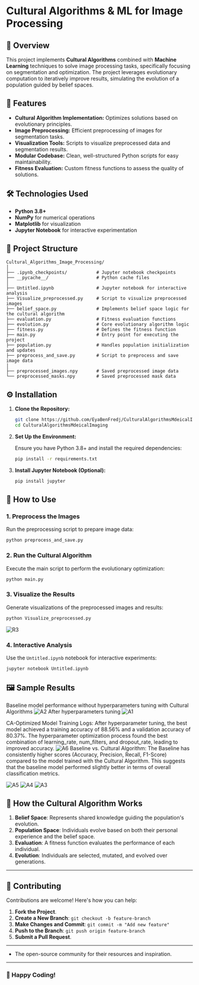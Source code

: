 # Cultural Algorithms & ML for Image Processing

## 📜 Overview

This project implements **Cultural Algorithms** combined with **Machine Learning** techniques to solve image processing tasks, specifically focusing on segmentation and optimization. The project leverages evolutionary computation to iteratively improve results, simulating the evolution of a population guided by belief spaces.

## 🚀 Features

- **Cultural Algorithm Implementation:** Optimizes solutions based on evolutionary principles.
- **Image Preprocessing:** Efficient preprocessing of images for segmentation tasks.
- **Visualization Tools:** Scripts to visualize preprocessed data and segmentation results.
- **Modular Codebase:** Clean, well-structured Python scripts for easy maintainability.
- **Fitness Evaluation:** Custom fitness functions to assess the quality of solutions.

## 🛠️ Technologies Used

- **Python 3.8+**
- **NumPy** for numerical operations
- **Matplotlib** for visualization
- **Jupyter Notebook** for interactive experimentation

## 📁 Project Structure

```
Cultural_Algorithms_Image_Processing/
│
├── .ipynb_checkpoints/           # Jupyter notebook checkpoints
├── __pycache__/                  # Python cache files
│
├── Untitled.ipynb                # Jupyter notebook for interactive analysis
├── Visualize_preprocessed.py     # Script to visualize preprocessed images
├── belief_space.py               # Implements belief space logic for the cultural algorithm
├── evaluation.py                 # Fitness evaluation functions
├── evolution.py                  # Core evolutionary algorithm logic
├── fitness.py                    # Defines the fitness function
├── main.py                       # Entry point for executing the project
├── population.py                 # Handles population initialization and updates
├── preprocess_and_save.py        # Script to preprocess and save image data
│
├── preprocessed_images.npy       # Saved preprocessed image data
└── preprocessed_masks.npy        # Saved preprocessed mask data
```

## ⚙️ Installation

1. **Clone the Repository:**

   ```bash
   git clone https://github.com/EyaBenFredj/CulturalAlgorithmsMdeicalImaging.git
   cd CulturalAlgorithmsMdeicalImaging
   ```

2. **Set Up the Environment:**

   Ensure you have Python 3.8+ and install the required dependencies:

   ```bash
   pip install -r requirements.txt
   ```

3. **Install Jupyter Notebook (Optional):**

   ```bash
   pip install jupyter
   ```

## 📝 How to Use

### 1. **Preprocess the Images**

Run the preprocessing script to prepare image data:

```bash
python preprocess_and_save.py
```

### 2. **Run the Cultural Algorithm**

Execute the main script to perform the evolutionary optimization:

```bash
python main.py
```

### 3. **Visualize the Results**

Generate visualizations of the preprocessed images and results:

```bash
python Visualize_preprocessed.py

```
![R3](https://github.com/user-attachments/assets/fe14d661-d392-4d0b-9ccd-99650b5672e0)


### 4. **Interactive Analysis**

Use the `Untitled.ipynb` notebook for interactive experiments:

```bash
jupyter notebook Untitled.ipynb
```

## 🖼️ Sample Results
Baseline model performance without hyperparameters tuning with Cultural Algorithms
![A2](https://github.com/user-attachments/assets/d177979d-c0bf-4975-8dab-475a0b47cb39)
After hyperparameters tuning
![A1](https://github.com/user-attachments/assets/8ad3f502-fa6a-4b6c-8f84-2f4a79ab4b35)

CA-Optimized Model Training Logs:
After hyperparameter tuning, the best model achieved a training accuracy of 88.56% and a validation accuracy of 80.37%.
The hyperparameter optimization process found the best combination of learning_rate, num_filters, and dropout_rate, leading to improved accuracy.
![A6](https://github.com/user-attachments/assets/b32a1984-7f43-4c67-a9a4-8a2c5bbf8284)
Baseline vs. Cultural Algorithm:
The Baseline has consistently higher scores (Accuracy, Precision, Recall, F1-Score) compared to the model trained with the Cultural Algorithm.
This suggests that the baseline model performed slightly better in terms of overall classification metrics.

![A5](https://github.com/user-attachments/assets/612a532b-8297-4c07-89e4-9204a919f804)
![A4](https://github.com/user-attachments/assets/12401f74-16c8-4a50-9479-824170ae6b56)
![A3](https://github.com/user-attachments/assets/463cfc86-ffbd-468c-8e0b-0038456473fd)




## 📖 How the Cultural Algorithm Works

1. **Belief Space**: Represents shared knowledge guiding the population's evolution.
2. **Population Space**: Individuals evolve based on both their personal experience and the belief space.
3. **Evaluation**: A fitness function evaluates the performance of each individual.
4. **Evolution**: Individuals are selected, mutated, and evolved over generations.

---

## 🤝 Contributing

Contributions are welcome! Here's how you can help:

1. **Fork the Project**.
2. **Create a New Branch**: `git checkout -b feature-branch`
3. **Make Changes and Commit**: `git commit -m "Add new feature"`
4. **Push to the Branch**: `git push origin feature-branch`
5. **Submit a Pull Request**.

---


- The open-source community for their resources and inspiration.

---

### 🌟 Happy Coding!

